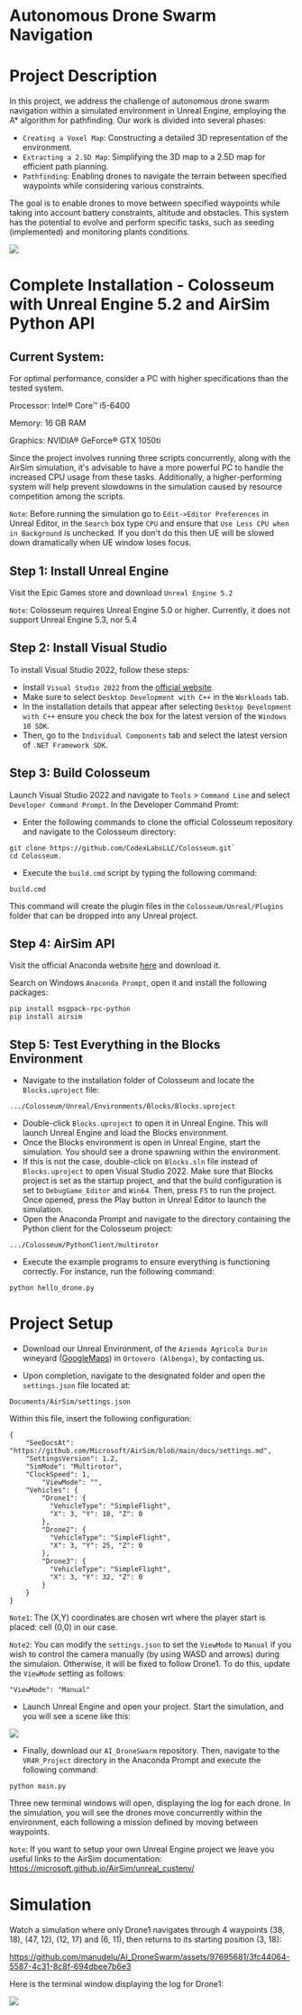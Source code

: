 # Autonomous Drone Swarm Navigation

Project Description
==========================

In this project, we address the challenge of autonomous drone swarm navigation within a simulated environment in Unreal Engine, employing the A* algorithm for pathfinding. Our work is divided into several phases: 
* `Creating a Voxel Map`: Constructing a detailed 3D representation of the environment.
* `Extracting a 2.5D Map`: Simplifying the 3D map to a 2.5D map for efficient path planning.
* `Pathfinding`: Enabling drones to navigate the terrain between specified waypoints while considering various constraints.

The goal is to enable drones to move between specified waypoints while taking into account battery constraints, altitude and obstacles. This system has the potential to evolve and perform specific tasks, such as seeding (implemented) and monitoring plants conditions.

![](media/drone.PNG)

Complete Installation - Colosseum with Unreal Engine 5.2 and AirSim Python API
=============================

Current System:
--------------
For optimal performance, consider a PC with higher specifications than the tested system.

Processor: Intel® Core™ i5-6400

Memory: 16 GB RAM

Graphics: NVIDIA® GeForce® GTX 1050ti

Since the project involves running three scripts concurrently, along with the AirSim simulation, it's advisable to have a more powerful PC to handle the increased CPU usage from these tasks. Additionally, a higher-performing system will help prevent slowdowns in the simulation caused by resource competition among the scripts.

`Note`: Before running the simulation go to `Edit->Editor Preferences` in Unreal Editor, in the `Search` box type `CPU` and ensure that `Use Less CPU when in Background` is unchecked. If you don't do this then UE will be slowed down dramatically when UE window loses focus.

Step 1: Install Unreal Engine 
----------------
Visit the Epic Games store and download `Unreal Engine 5.2`

`Note`: Colosseum requires Unreal Engine 5.0 or higher. Currently, it does not support Unreal Engine 5.3, nor 5.4

Step 2: Install Visual Studio
------------------
To install Visual Studio 2022, follow these steps:

* Install `Visual Studio 2022` from the [official website](https://visualstudio.microsoft.com/it/vs/community/).
* Make sure to select `Desktop Development with C++` in the `Workloads` tab.
* In the installation details that appear after selecting `Desktop Development with C++` ensure you check the box for the latest version of the `Windows 10 SDK`.
* Then, go to the `Individual Components` tab and select the latest version of `.NET Framework SDK`.

Step 3: Build Colosseum
----------------
Launch Visual Studio 2022 and navigate to `Tools` > `Command Line` and select `Developer Command Prompt`. In the Developer Command Promt:

* Enter the following commands to clone the official Colosseum repository and navigate to the Colosseum directory: 
```
git clone https://github.com/CodexLabsLLC/Colosseum.git`
cd Colosseum.
```
* Execute the `build.cmd` script by typing the following command:
```
build.cmd
```
This command will create the plugin files in the `Colosseum/Unreal/Plugins` folder that can be dropped into any Unreal project.

Step 4: AirSim API
----------------------

Visit the official Anaconda website [here](https://www.anaconda.com/) and download it.

Search on Windows `Anaconda Prompt`, open it and install the following packages:
```
pip install msgpack-rpc-python
pip install airsim
```

Step 5: Test Everything in the Blocks Environment 
---------------

* Navigate to the installation folder of Colosseum and locate the `Blocks.uproject` file:
```
.../Colosseum/Unreal/Environments/Blocks/Blocks.uproject 
```
* Double-click `Blocks.uproject` to open it in Unreal Engine. This will launch Unreal Engine and load the Blocks environment.
* Once the Blocks environment is open in Unreal Engine, start the simulation. You should see a drone spawning within the environment.
* If this is not the case, double-click on `Blocks.sln` file instead of `Blocks.uproject` to open Visual Studio 2022. Make sure that Blocks project is set as the startup project, and that the build configuration is set to `DebugGame_Editor` and `Win64`. Then, press `F5` to run the project. Once opened, press the Play button in Unreal Editor to launch the simulation.
* Open the Anaconda Prompt and navigate to the directory containing the Python client for the Colosseum project:
```
.../Colosseum/PythonClient/multirotor
```
  * Execute the example programs to ensure everything is functioning correctly. For instance, run the following command:
```
python hello_drone.py
```

Project Setup
=============================

* Download our Unreal Environment, of the `Azienda Agricola Durin` wineyard ([GoogleMaps](https://www.google.com/maps/@44.055636,8.1158116,3a,75y,172.07h,69.68t/data=!3m7!1e1!3m5!1sD8AFsJmaAaPj43LZ06iMDw!2e0!6shttps:%2F%2Fstreetviewpixels-pa.googleapis.com%2Fv1%2Fthumbnail%3Fpanoid%3DD8AFsJmaAaPj43LZ06iMDw%26cb_client%3Dmaps_sv.tactile.gps%26w%3D203%26h%3D100%26yaw%3D89.79726%26pitch%3D0%26thumbfov%3D100!7i13312!8i6656?coh=205409&entry=ttu)) in `Ortovero (Albenga)`, by contacting us.

* Upon completion, navigate to the designated folder and open the `settings.json` file located at:
```
Documents/AirSim/settings.json
```

Within this file, insert the following configuration:
```
{
	"SeeDocsAt": "https://github.com/Microsoft/AirSim/blob/main/docs/settings.md",
	"SettingsVersion": 1.2,
	"SimMode": "Multirotor",
	"ClockSpeed": 1,
        "ViewMode": "",	
	"Vehicles": {
		"Drone1": {
		  "VehicleType": "SimpleFlight",
		  "X": 3, "Y": 18, "Z": 0
		},
		"Drone2": {
		  "VehicleType": "SimpleFlight",
		  "X": 3, "Y": 25, "Z": 0
		},
		"Drone3": {
		  "VehicleType": "SimpleFlight",
		  "X": 3, "Y": 32, "Z": 0
		}
    }
}
```
`Note1`: The (X,Y) coordinates are chosen wrt where the player start is placed: cell (0,0) in our case.

`Note2`: You can modify the `settings.json` to set the `ViewMode` to `Manual` if you wish to control the camera manually (by using WASD and arrows) during the simulaion. Otherwise, it will be fixed to follow Drone1. To do this, update the `ViewMode` setting as follows:
```
"ViewMode": "Manual"	
```

* Launch Unreal Engine and open your project. Start the simulation, and you will see a scene like this:
  
![](media/vineyard.PNG)
* Finally, download our `AI_DroneSwarm` repository. Then, navigate to the `VR4R_Project` directory in the Anaconda Prompt and execute the following command:
```
python main.py
```

Three new terminal windows will open, displaying the log for each drone. In the simulation, you will see the drones move concurrently within the environment, each following a mission defined by moving between waypoints.

`Note`: If you want to setup your own Unreal Engine project we leave you useful links to the AirSim documentation: https://microsoft.github.io/AirSim/unreal_custenv/

Simulation
===================

Watch a simulation where only Drone1 navigates through 4 waypoints (38, 18), (47, 12), (12, 17) and (6, 11), then returns to its starting position (3, 18):

https://github.com/manudelu/AI_DroneSwarm/assets/97695681/3fc44064-5587-4c31-8c8f-694dbee7b6e3

Here is the terminal window displaying the log for Drone1:

![](media/Console.PNG)














